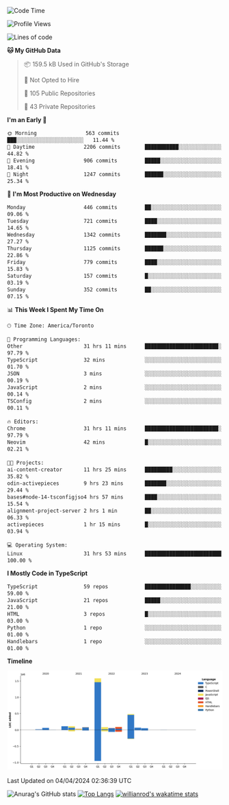 <!--START_SECTION:waka-->
![Code Time](http://img.shields.io/badge/Code%20Time-1%2C380%20hrs%2019%20mins-blue)

![Profile Views](http://img.shields.io/badge/Profile%20Views-0-blue)

![Lines of code](https://img.shields.io/badge/From%20Hello%20World%20I%27ve%20Written-2.8%20million%20lines%20of%20code-blue)

**🐱 My GitHub Data** 

> 📦 159.5 kB Used in GitHub's Storage 
 > 
> 🚫 Not Opted to Hire
 > 
> 📜 105 Public Repositories 
 > 
> 🔑 43 Private Repositories 
 > 
**I'm an Early 🐤** 

```text
🌞 Morning                563 commits         ███░░░░░░░░░░░░░░░░░░░░░░   11.44 % 
🌆 Daytime                2206 commits        ███████████░░░░░░░░░░░░░░   44.82 % 
🌃 Evening                906 commits         █████░░░░░░░░░░░░░░░░░░░░   18.41 % 
🌙 Night                  1247 commits        ██████░░░░░░░░░░░░░░░░░░░   25.34 % 
```
📅 **I'm Most Productive on Wednesday** 

```text
Monday                   446 commits         ██░░░░░░░░░░░░░░░░░░░░░░░   09.06 % 
Tuesday                  721 commits         ████░░░░░░░░░░░░░░░░░░░░░   14.65 % 
Wednesday                1342 commits        ███████░░░░░░░░░░░░░░░░░░   27.27 % 
Thursday                 1125 commits        ██████░░░░░░░░░░░░░░░░░░░   22.86 % 
Friday                   779 commits         ████░░░░░░░░░░░░░░░░░░░░░   15.83 % 
Saturday                 157 commits         █░░░░░░░░░░░░░░░░░░░░░░░░   03.19 % 
Sunday                   352 commits         ██░░░░░░░░░░░░░░░░░░░░░░░   07.15 % 
```


📊 **This Week I Spent My Time On** 

```text
🕑︎ Time Zone: America/Toronto

💬 Programming Languages: 
Other                    31 hrs 11 mins      ████████████████████████░   97.79 % 
TypeScript               32 mins             ░░░░░░░░░░░░░░░░░░░░░░░░░   01.70 % 
JSON                     3 mins              ░░░░░░░░░░░░░░░░░░░░░░░░░   00.19 % 
JavaScript               2 mins              ░░░░░░░░░░░░░░░░░░░░░░░░░   00.14 % 
TSConfig                 2 mins              ░░░░░░░░░░░░░░░░░░░░░░░░░   00.11 % 

🔥 Editors: 
Chrome                   31 hrs 11 mins      ████████████████████████░   97.79 % 
Neovim                   42 mins             █░░░░░░░░░░░░░░░░░░░░░░░░   02.21 % 

🐱‍💻 Projects: 
ai-content-creator       11 hrs 25 mins      █████████░░░░░░░░░░░░░░░░   35.82 % 
odin-activepieces        9 hrs 23 mins       ███████░░░░░░░░░░░░░░░░░░   29.44 % 
bases#node-14-tsconfigjso4 hrs 57 mins       ████░░░░░░░░░░░░░░░░░░░░░   15.54 % 
alignment-project-server 2 hrs 1 min         ██░░░░░░░░░░░░░░░░░░░░░░░   06.33 % 
activepieces             1 hr 15 mins        █░░░░░░░░░░░░░░░░░░░░░░░░   03.94 % 

💻 Operating System: 
Linux                    31 hrs 53 mins      █████████████████████████   100.00 % 
```

**I Mostly Code in TypeScript** 

```text
TypeScript               59 repos            ███████████████░░░░░░░░░░   59.00 % 
JavaScript               21 repos            █████░░░░░░░░░░░░░░░░░░░░   21.00 % 
HTML                     3 repos             █░░░░░░░░░░░░░░░░░░░░░░░░   03.00 % 
Python                   1 repo              ░░░░░░░░░░░░░░░░░░░░░░░░░   01.00 % 
Handlebars               1 repo              ░░░░░░░░░░░░░░░░░░░░░░░░░   01.00 % 
```



**Timeline**

![Lines of Code chart](https://raw.githubusercontent.com/wise-introvert/wise-introvert/master/assets/bar_graph.png)


 Last Updated on 04/04/2024 02:36:39 UTC
<!--END_SECTION:waka-->

![Anurag's GitHub stats](https://github-readme-stats.vercel.app/api?username=wise-introvert&count_private=true&show_icons=true)
[![Top Langs](https://github-readme-stats.vercel.app/api/top-langs/?username=wise-introvert&langs_count=10)](https://github.com/anuraghazra/github-readme-stats)
[![willianrod's wakatime stats](https://github-readme-stats.vercel.app/api/wakatime?username=wiseintrovert)](https://github.com/anuraghazra/github-readme-stats)
